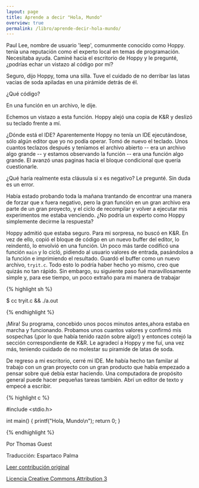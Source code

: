 ```yaml
---
layout: page
title: Aprende a decir "Hola, Mundo"
overview: true
permalink: /libro/aprende-decir-hola-mundo/
---
```


Paul Lee, nombre de usuario 'leep', comunmente conocido como Hoppy. tenía una reputación como el experto local en temas de programación. Necesitaba ayuda. Caminé hacia el escritorio de Hoppy y le pregunté, ¿podrías echar un vistazo al código por mí?

Seguro, dijo Hoppy, toma una silla. Tuve el cuidado de no derribar las latas vacias de soda apiladas en una pirámide detrás de él.

¿Qué código?

En una función en un archivo, le dije.

Echemos un vistazo a esta función. Hoppy alejó una copia de K&R y deslizó su teclado frente a mí.

¿Dónde está el IDE? Aparentemente Hoppy no tenía un IDE ejecutándose, sólo algún editor que yo no podía operar. Tomó de nuevo el teclado. Unos cuantos teclazos después y teníamos el archivo abierto -- era un archivo algo grande -- y estamos observando la función -- era una función algo grande. El avanzó unas paginas hacia el bloque condicional que quería cuestionarle.

¿Qué haría realmente esta cláusula si x es negativo? Le pregunté. Sin duda es un error.

Había estado probando toda la mañana trantando de encontrar una manera de forzar que x fuera negativo, pero la gran función en un gran archivo era parte de un gran proyecto, y el ciclo de recompilar y volver a ejecutar mis experimentos me estaba venciendo. ¿No podría un experto como Hoppy simplemente decirme la respuesta?

Hoppy admitió que estaba seguro. Para mi sorpresa, no buscó en K&R. En vez de ello, copió el bloque de código en un nuevo buffer del editor, lo reindentó, lo envolvió en una función. Un poco más tarde codificó una función `main` y lo cicló, pidiendo al usuario valores de entrada, pasándolos a la función e imprimiendo el resultado. Guardó el buffer como un nuevo archivo, `tryit.c`. Todo esto lo podría haber hecho yo mismo, creo que quizás no tan rápido. Sin embargo, su siguiente paso fué maravillosamente simple y, para ese tiempo, un poco extraño para mi manera de trabajar

{% highlight sh %}

$ cc tryit.c && ./a.out

{% endhighlight %}

¡Mira! Su programa, concebido unos pocos minutos antes,ahora estaba en marcha y funcionando. Probamos unos cuantos valores y confirmó mis sospechas (¡por lo que había tenido razón sobre algo!) y entonces cotejó la sección correspondiente de K&R. Le agradecí a Hoppy y me fuí, una vez más, teniendo cuidado de no molestar su piramide de latas de soda.

De regreso a mi escritorio, cerré mi IDE. Me había hecho tan familar al trabajo con un gran proyecto con un gran producto que había empezado a pensar sobre qué debía estar haciendo. Una computadora de propósito general puede hacer pequeñas tareas también. Abrí un editor de texto y empecé a escribir.

{% highlight c %}

#include <stdio.h>

int main()
{
    printf("Hola, Mundo\n");
    return 0;
}

{% endhighlight %}

Por Thomas Guest 

Traducción: Espartaco Palma

[Leer contribución original](http://programmer.97things.oreilly.com/wiki/index.php/Learn_to_Say_%22Hello%2C_World%22)

[Licencia Creative Commons Attribution 3](http://creativecommons.org/licenses/by/3.0/us/deed.es)